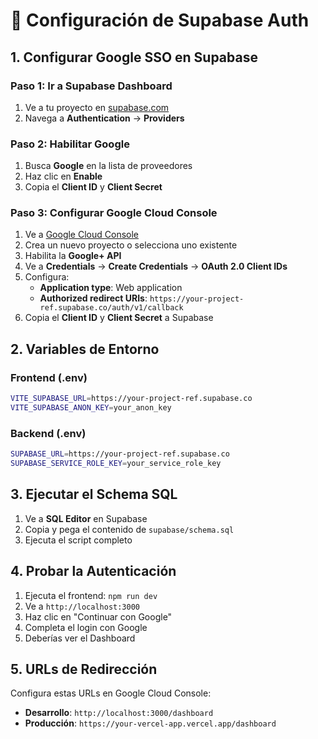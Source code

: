 # 🔐 Configuración de Supabase Auth

## 1. Configurar Google SSO en Supabase

### Paso 1: Ir a Supabase Dashboard
1. Ve a tu proyecto en [supabase.com](https://supabase.com)
2. Navega a **Authentication** → **Providers**

### Paso 2: Habilitar Google
1. Busca **Google** en la lista de proveedores
2. Haz clic en **Enable**
3. Copia el **Client ID** y **Client Secret**

### Paso 3: Configurar Google Cloud Console
1. Ve a [Google Cloud Console](https://console.cloud.google.com)
2. Crea un nuevo proyecto o selecciona uno existente
3. Habilita la **Google+ API**
4. Ve a **Credentials** → **Create Credentials** → **OAuth 2.0 Client IDs**
5. Configura:
   - **Application type**: Web application
   - **Authorized redirect URIs**: `https://your-project-ref.supabase.co/auth/v1/callback`
6. Copia el **Client ID** y **Client Secret** a Supabase

## 2. Variables de Entorno

### Frontend (.env)
```bash
VITE_SUPABASE_URL=https://your-project-ref.supabase.co
VITE_SUPABASE_ANON_KEY=your_anon_key
```

### Backend (.env)
```bash
SUPABASE_URL=https://your-project-ref.supabase.co
SUPABASE_SERVICE_ROLE_KEY=your_service_role_key
```

## 3. Ejecutar el Schema SQL

1. Ve a **SQL Editor** en Supabase
2. Copia y pega el contenido de `supabase/schema.sql`
3. Ejecuta el script completo

## 4. Probar la Autenticación

1. Ejecuta el frontend: `npm run dev`
2. Ve a `http://localhost:3000`
3. Haz clic en "Continuar con Google"
4. Completa el login con Google
5. Deberías ver el Dashboard

## 5. URLs de Redirección

Configura estas URLs en Google Cloud Console:
- **Desarrollo**: `http://localhost:3000/dashboard`
- **Producción**: `https://your-vercel-app.vercel.app/dashboard`
